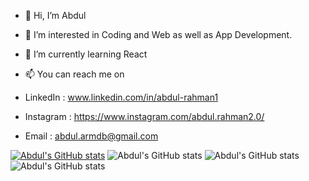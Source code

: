 - 👋 Hi, I’m Abdul 

- 👀 I’m interested in Coding and Web as well as App Development. 
- 🌱 I’m currently learning React
- 📫 You can reach me on 
- LinkedIn  : www.linkedin.com/in/abdul-rahman1
- Instagram : https://www.instagram.com/abdul.rahman2.0/
- Email : abdul.armdb@gmail.com

[![Abdul's GitHub stats](https://github-readme-stats.vercel.app/api?username=87abdul)](https://github.com/87abdul/github-readme-stats)
![Abdul's GitHub stats](https://github-readme-stats.vercel.app/api?username=87abdul&count_private=true)
![Abdul's GitHub stats](https://github-readme-stats.vercel.app/api?username=87abdul&show_icons=true)
![Abdul's GitHub stats](https://github-readme-stats.vercel.app/api?username=87abdul&show_icons=true&theme=onedark)
<!---
87abdul/87abdul is a ✨ special ✨ repository because its `README.md` (this file) appears on your GitHub profile.
You can click the Preview link to take a look at your changes.
--->
